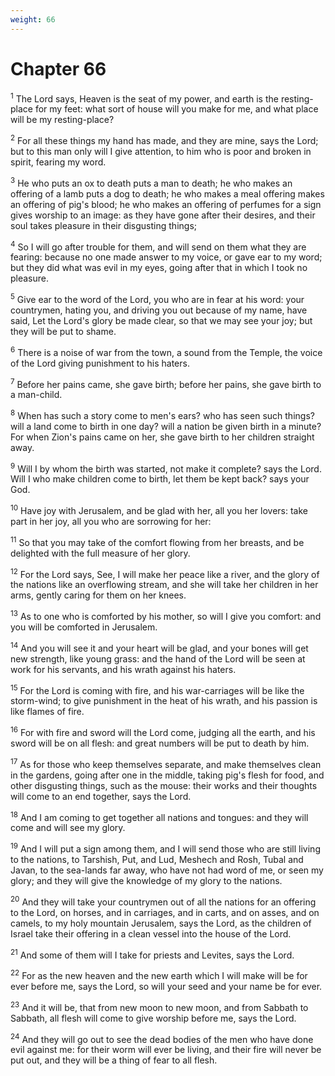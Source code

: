 ```yaml
---
weight: 66
---
```


# Chapter 66

<sup>1</sup> The Lord says, Heaven is the seat of my power, and earth is the resting-place for my feet: what sort of house will you make for me, and what place will be my resting-place? 

<sup>2</sup> For all these things my hand has made, and they are mine, says the Lord; but to this man only will I give attention, to him who is poor and broken in spirit, fearing my word. 

<sup>3</sup> He who puts an ox to death puts a man to death; he who makes an offering of a lamb puts a dog to death; he who makes a meal offering makes an offering of pig's blood; he who makes an offering of perfumes for a sign gives worship to an image: as they have gone after their desires, and their soul takes pleasure in their disgusting things; 

<sup>4</sup> So I will go after trouble for them, and will send on them what they are fearing: because no one made answer to my voice, or gave ear to my word; but they did what was evil in my eyes, going after that in which I took no pleasure. 

<sup>5</sup> Give ear to the word of the Lord, you who are in fear at his word: your countrymen, hating you, and driving you out because of my name, have said, Let the Lord's glory be made clear, so that we may see your joy; but they will be put to shame. 

<sup>6</sup> There is a noise of war from the town, a sound from the Temple, the voice of the Lord giving punishment to his haters. 

<sup>7</sup> Before her pains came, she gave birth; before her pains, she gave birth to a man-child. 

<sup>8</sup> When has such a story come to men's ears? who has seen such things? will a land come to birth in one day? will a nation be given birth in a minute? For when Zion's pains came on her, she gave birth to her children straight away. 

<sup>9</sup> Will I by whom the birth was started, not make it complete? says the Lord. Will I who make children come to birth, let them be kept back? says your God. 

<sup>10</sup> Have joy with Jerusalem, and be glad with her, all you her lovers: take part in her joy, all you who are sorrowing for her: 

<sup>11</sup> So that you may take of the comfort flowing from her breasts, and be delighted with the full measure of her glory. 

<sup>12</sup> For the Lord says, See, I will make her peace like a river, and the glory of the nations like an overflowing stream, and she will take her children in her arms, gently caring for them on her knees. 

<sup>13</sup> As to one who is comforted by his mother, so will I give you comfort: and you will be comforted in Jerusalem. 

<sup>14</sup> And you will see it and your heart will be glad, and your bones will get new strength, like young grass: and the hand of the Lord will be seen at work for his servants, and his wrath against his haters. 

<sup>15</sup> For the Lord is coming with fire, and his war-carriages will be like the storm-wind; to give punishment in the heat of his wrath, and his passion is like flames of fire. 

<sup>16</sup> For with fire and sword will the Lord come, judging all the earth, and his sword will be on all flesh: and great numbers will be put to death by him. 

<sup>17</sup> As for those who keep themselves separate, and make themselves clean in the gardens, going after one in the middle, taking pig's flesh for food, and other disgusting things, such as the mouse: their works and their thoughts will come to an end together, says the Lord. 

<sup>18</sup> And I am coming to get together all nations and tongues: and they will come and will see my glory. 

<sup>19</sup> And I will put a sign among them, and I will send those who are still living to the nations, to Tarshish, Put, and Lud, Meshech and Rosh, Tubal and Javan, to the sea-lands far away, who have not had word of me, or seen my glory; and they will give the knowledge of my glory to the nations. 

<sup>20</sup> And they will take your countrymen out of all the nations for an offering to the Lord, on horses, and in carriages, and in carts, and on asses, and on camels, to my holy mountain Jerusalem, says the Lord, as the children of Israel take their offering in a clean vessel into the house of the Lord. 

<sup>21</sup> And some of them will I take for priests and Levites, says the Lord. 

<sup>22</sup> For as the new heaven and the new earth which I will make will be for ever before me, says the Lord, so will your seed and your name be for ever. 

<sup>23</sup> And it will be, that from new moon to new moon, and from Sabbath to Sabbath, all flesh will come to give worship before me, says the Lord. 

<sup>24</sup> And they will go out to see the dead bodies of the men who have done evil against me: for their worm will ever be living, and their fire will never be put out, and they will be a thing of fear to all flesh. 

